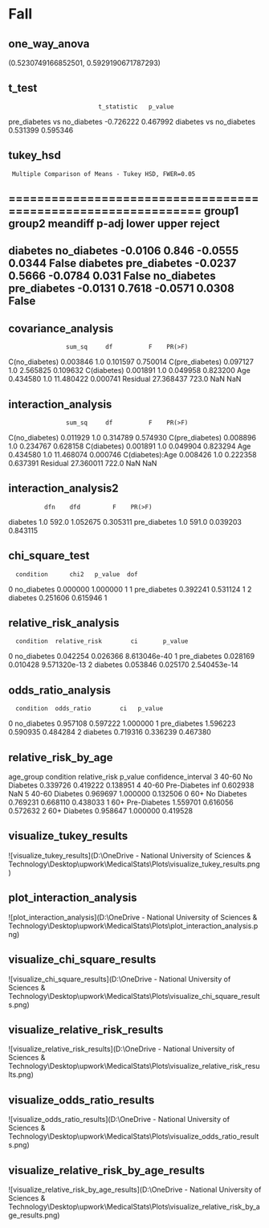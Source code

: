 # Fall

## one_way_anova

(0.5230749166852501, 0.5929190671787293)

## t_test

                             t_statistic   p_value
pre_diabetes vs no_diabetes    -0.726222  0.467992
diabetes vs no_diabetes         0.531399  0.595346

## tukey_hsd

     Multiple Comparison of Means - Tukey HSD, FWER=0.05      
==============================================================
   group1      group2    meandiff p-adj   lower  upper  reject
--------------------------------------------------------------
   diabetes  no_diabetes  -0.0106  0.846 -0.0555 0.0344  False
   diabetes pre_diabetes  -0.0237 0.5666 -0.0784  0.031  False
no_diabetes pre_diabetes  -0.0131 0.7618 -0.0571 0.0308  False
--------------------------------------------------------------

## covariance_analysis

                    sum_sq     df          F    PR(>F)
C(no_diabetes)    0.003846    1.0   0.101597  0.750014
C(pre_diabetes)   0.097127    1.0   2.565825  0.109632
C(diabetes)       0.001891    1.0   0.049958  0.823200
Age               0.434580    1.0  11.480422  0.000741
Residual         27.368437  723.0        NaN       NaN

## interaction_analysis

                    sum_sq     df          F    PR(>F)
C(no_diabetes)    0.011929    1.0   0.314789  0.574930
C(pre_diabetes)   0.008896    1.0   0.234767  0.628158
C(diabetes)       0.001891    1.0   0.049904  0.823294
Age               0.434580    1.0  11.468074  0.000746
C(diabetes):Age   0.008426    1.0   0.222358  0.637391
Residual         27.360011  722.0        NaN       NaN

## interaction_analysis2

              dfn    dfd         F    PR(>F)
diabetes      1.0  592.0  1.052675  0.305311
pre_diabetes  1.0  591.0  0.039203  0.843115

## chi_square_test

      condition      chi2   p_value  dof
0   no_diabetes  0.000000  1.000000    1
1  pre_diabetes  0.392241  0.531124    1
2      diabetes  0.251606  0.615946    1

## relative_risk_analysis

      condition  relative_risk        ci       p_value
0   no_diabetes       0.042254  0.026366  8.613046e-40
1  pre_diabetes       0.028169  0.010428  9.571320e-13
2      diabetes       0.053846  0.025170  2.540453e-14

## odds_ratio_analysis

      condition  odds_ratio        ci   p_value
0   no_diabetes    0.957108  0.597222  1.000000
1  pre_diabetes    1.596223  0.590935  0.484284
2      diabetes    0.719316  0.336239  0.467380

## relative_risk_by_age

  age_group     condition  relative_risk   p_value  confidence_interval
3     40-60   No Diabetes       0.339726  0.419222             0.138951
4     40-60  Pre-Diabetes            inf  0.602938                  NaN
5     40-60      Diabetes       0.969697  1.000000             0.132506
0       60+   No Diabetes       0.769231  0.668110             0.438033
1       60+  Pre-Diabetes       1.559701  0.616056             0.572632
2       60+      Diabetes       0.958647  1.000000             0.419528

## visualize_tukey_results

![visualize_tukey_results](D:\OneDrive - National University of Sciences & Technology\Desktop\upwork\MedicalStats\Plots\visualize_tukey_results.png)

## plot_interaction_analysis

![plot_interaction_analysis](D:\OneDrive - National University of Sciences & Technology\Desktop\upwork\MedicalStats\Plots\plot_interaction_analysis.png)

## visualize_chi_square_results

![visualize_chi_square_results](D:\OneDrive - National University of Sciences & Technology\Desktop\upwork\MedicalStats\Plots\visualize_chi_square_results.png)

## visualize_relative_risk_results

![visualize_relative_risk_results](D:\OneDrive - National University of Sciences & Technology\Desktop\upwork\MedicalStats\Plots\visualize_relative_risk_results.png)

## visualize_odds_ratio_results

![visualize_odds_ratio_results](D:\OneDrive - National University of Sciences & Technology\Desktop\upwork\MedicalStats\Plots\visualize_odds_ratio_results.png)

## visualize_relative_risk_by_age_results

![visualize_relative_risk_by_age_results](D:\OneDrive - National University of Sciences & Technology\Desktop\upwork\MedicalStats\Plots\visualize_relative_risk_by_age_results.png)

